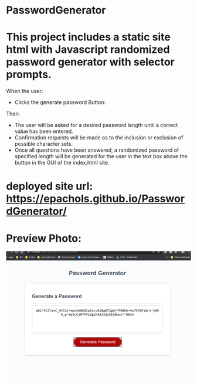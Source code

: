 # PasswordGenerator

# This project includes a static site html with Javascript randomized password generator with selector prompts.

When the user:

- Clicks the generate password Button:

Then:

- The user will be asked for a desired password length until a correct value has been entered.
- Confirmation requests will be made as to the inclusion or exclusion of possible character sets.
- Once all questions have been answered, a randomized password of specified length will be generated for the user in the text box above the button in the GUI of the index.html site.


# deployed site url: https://epachols.github.io/PasswordGenerator/

# Preview Photo:

![Password Gen Demo](./preview.png)
